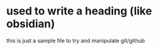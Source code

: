 # used to write a heading (like obsidian)

this is just a sample file to try and manipulate git/github
